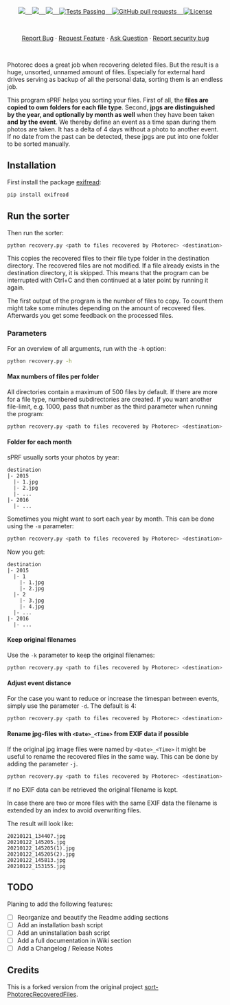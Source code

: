 <p align="center">
    <a href="https://github.com/yisuschrist/sort-PhotorecRecoveredFiles/issues">
        <img src="https://img.shields.io/github/issues/yisuschrist/sort-PhotorecRecoveredFiles?color=171b20&label=Issues%20%20&logo=gnubash&labelColor=e05f65&logoColor=ffffff">&nbsp;&nbsp;&nbsp;
    </a>
    <a href="https://github.com/yisuschrist/sort-PhotorecRecoveredFiles/forks">
        <img src="https://img.shields.io/github/forks/yisuschrist/sort-PhotorecRecoveredFiles?color=171b20&label=Forks%20%20&logo=git&labelColor=f1cf8a&logoColor=ffffff">&nbsp;&nbsp;&nbsp;
    </a>
    <a href="https://github.com/yisuschrist/sort-PhotorecRecoveredFiles/">
        <img src="https://img.shields.io/github/stars/yisuschrist/sort-PhotorecRecoveredFiles?color=171b20&label=Stargazers&logo=octicon-star&labelColor=70a5eb">&nbsp;&nbsp;&nbsp;
    </a>
    <a href="https://github.com/yisuschrist/urls_organizer/actions">
        <img alt="Tests Passing" src="https://github.com/yisuschrist/sort-PhotorecRecoveredFiles/actions/workflows/github-code-scanning/codeql/badge.svg">&nbsp;&nbsp;&nbsp;
    </a>
    <a href="https://github.com/yisuschrist/sort-PhotorecRecoveredFiles/pulls">
        <img alt="GitHub pull requests" src="https://img.shields.io/github/issues-pr/yisuschrist/sort-PhotorecRecoveredFiles?color=0088ff">&nbsp;&nbsp;&nbsp;
    </a>
    <a href="https://opensource.org/license/gpl-3-0">
        <img alt="License" src="https://img.shields.io/github/license/yisuschrist/sort-PhotorecRecoveredFiles?color=0088ff">
    </a>
    <!--
    <a href="https://github.com/yisuschrist/sort-PhotorecRecoveredFiles/issues/contributors">
        <img alt="GitHub Contributors" src="https://img.shields.io/github/contributors/yisuschrist/sort-PhotorecRecoveredFiles" />
    </a>
    -->
</p>

<br>

<p align="center">
    <a href="https://github.com/yisuschrist/sort-PhotorecRecoveredFiles/issues/new/choose">Report Bug</a>
    ·
    <a href="https://github.com/yisuschrist/sort-PhotorecRecoveredFiles/issues/new/choose">Request Feature</a>
    ·
    <a href="https://github.com/yisuschrist/sort-PhotorecRecoveredFiles/discussions">Ask Question</a>
    ·
    <a href="https://github.com/yisuschrist/sort-PhotorecRecoveredFiles/security/policy#reporting-a-vulnerability">Report security bug</a>
</p>

<br>

Photorec does a great job when recovering deleted files. But the result is a huge, unsorted, unnamed amount of files. Especially for external hard drives serving as backup of all the personal data, sorting them is an endless job.

This program sPRF helps you sorting your files. First of all, the **files are copied to own folders for each file type**. Second, **jpgs are distinguished by the year, and optionally by month as well** when they have been taken **and by the event**. We thereby define an event as a time span during them photos are taken. It has a delta of 4 days without a photo to another event. If no date from the past can be detected, these jpgs are put into one folder to be sorted manually.

## Installation

First install the package [exifread](https://pypi.python.org/pypi/ExifRead):

```bash
pip install exifread
```

## Run the sorter

Then run the sorter:

```bash
python recovery.py <path to files recovered by Photorec> <destination>
```

This copies the recovered files to their file type folder in the destination directory. The recovered files are not modified. If a file already exists in the destination directory, it is skipped. This means that the program can be interrupted with Ctrl+C and then continued at a later point by running it again.

The first output of the program is the number of files to copy. To count them might take some minutes depending on the amount of recovered files. Afterwards you get some feedback on the processed files.

### Parameters

For an overview of all arguments, run with the `-h` option:

```bash
python recovery.py -h
```

#### Max numbers of files per folder

All directories contain a maximum of 500 files by default. If there are more for a file type, numbered subdirectories are created. If you want another file-limit, e.g. 1000, pass that number as the third parameter when running the program:

```bash
python recovery.py <path to files recovered by Photorec> <destination> -n1000
```

#### Folder for each month

sPRF usually sorts your photos by year:

```
destination
|- 2015
  |- 1.jpg
  |- 2.jpg
  |- ...
|- 2016
  |- ...
```

Sometimes you might want to sort each year by month. This can be done using the `-m` parameter:

```bash
python recovery.py <path to files recovered by Photorec> <destination> -m
```

Now you get:

```
destination
|- 2015
  |- 1
    |- 1.jpg
    |- 2.jpg
  |- 2
    |- 3.jpg
    |- 4.jpg
  |- ...
|- 2016
  |- ...
```

#### Keep original filenames

Use the `-k` parameter to keep the original filenames:

```bash
python recovery.py <path to files recovered by Photorec> <destination> -k
```

#### Adjust event distance

For the case you want to reduce or increase the timespan between events, simply use the parameter `-d`. The default is 4:

```bash
python recovery.py <path to files recovered by Photorec> <destination> -d10
```

#### Rename jpg-files with `<Date>_<Time>` from EXIF data if possible

If the original jpg image files were named by `<Date>_<Time>` it might be useful to rename the recovered files in the same way. This can be done by adding the parameter `-j`.

```bash
python recovery.py <path to files recovered by Photorec> <destination> -j
```

If no EXIF data can be retrieved the original filename is kept.

In case there are two or more files with the same EXIF data the filename is extended by an index to avoid overwriting files.

The result will look like:

```
20210121_134407.jpg
20210122_145205.jpg
20210122_145205(1).jpg
20210122_145205(2).jpg
20210122_145813.jpg
20210122_153155.jpg
```

## TODO

Planing to add the following features:

- [ ] Reorganize and beautify the Readme adding sections
- [ ] Add an installation bash script
- [ ] Add an uninstallation bash script
- [ ] Add a full documentation in Wiki section
- [ ] Add a Changelog / Release Notes

## Credits

This is a forked version from the original project [sort-PhotorecRecoveredFiles](https://github.com/tfrdidi/sort-PhotorecRecoveredFiles).
